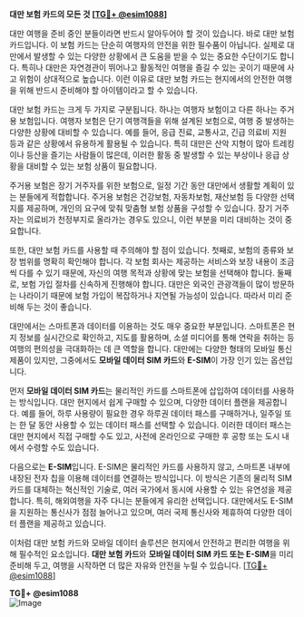 **대만 보험 카드의 모든 것 [[TG💪+ @esim1088](https://t.me/s/esim1088)]**

대만 여행을 준비 중인 분들이라면 반드시 알아두어야 할 것이 있습니다. 바로 대만 보험 카드입니다. 이 보험 카드는 단순히 여행자의 안전을 위한 필수품이 아닙니다. 실제로 대만에서 발생할 수 있는 다양한 상황에서 큰 도움을 받을 수 있는 중요한 수단이기도 합니다. 특히나 대만은 자연경관이 뛰어나고 활동적인 여행을 즐길 수 있는 곳이기 때문에 사고 위험이 상대적으로 높습니다. 이런 이유로 대만 보험 카드는 현지에서의 안전한 여행을 위해 반드시 준비해야 할 아이템이라고 할 수 있습니다.

대만 보험 카드는 크게 두 가지로 구분됩니다. 하나는 여행자 보험이고 다른 하나는 주거용 보험입니다. 여행자 보험은 단기 여행객들을 위해 설계된 보험으로, 여행 중 발생하는 다양한 상황에 대비할 수 있습니다. 예를 들어, 응급 진료, 교통사고, 긴급 의료비 지원 등과 같은 상황에서 유용하게 활용될 수 있습니다. 특히 대만은 산악 지형이 많아 트레킹이나 등산을 즐기는 사람들이 많은데, 이러한 활동 중 발생할 수 있는 부상이나 응급 상황을 대비할 수 있는 보험 상품이 필요합니다.

주거용 보험은 장기 거주자를 위한 보험으로, 일정 기간 동안 대만에서 생활할 계획이 있는 분들에게 적합합니다. 주거용 보험은 건강보험, 자동차보험, 재산보험 등 다양한 선택지를 제공하며, 개인의 요구에 맞춰 맞춤형 보험 상품을 구성할 수 있습니다. 장기 거주자는 의료비가 천정부지로 올라가는 경우도 있으니, 이런 부분을 미리 대비하는 것이 중요합니다.

또한, 대만 보험 카드를 사용할 때 주의해야 할 점이 있습니다. 첫째로, 보험의 종류와 보장 범위를 명확히 확인해야 합니다. 각 보험 회사는 제공하는 서비스와 보장 내용이 조금씩 다를 수 있기 때문에, 자신의 여행 목적과 상황에 맞는 보험을 선택해야 합니다. 둘째로, 보험 가입 절차를 신속하게 진행해야 합니다. 대만은 외국인 관광객들이 많이 방문하는 나라이기 때문에 보험 가입이 복잡하거나 지연될 가능성이 있습니다. 따라서 미리 준비해 두는 것이 좋습니다.

대만에서는 스마트폰과 데이터를 이용하는 것도 매우 중요한 부분입니다. 스마트폰은 현지 정보를 실시간으로 확인하고, 지도를 활용하며, 소셜 미디어를 통해 연락을 취하는 등 여행의 편의성을 극대화하는 데 큰 역할을 합니다. 대만에는 다양한 형태의 모바일 통신 제품이 있지만, 그중에서도 **모바일 데이터 SIM 카드**와 **E-SIM**이 가장 인기 있는 옵션입니다.

먼저 **모바일 데이터 SIM 카드**는 물리적인 카드를 스마트폰에 삽입하여 데이터를 사용하는 방식입니다. 대만 현지에서 쉽게 구매할 수 있으며, 다양한 데이터 플랜을 제공합니다. 예를 들어, 하루 사용량이 필요한 경우 하루권 데이터 패스를 구매하거나, 일주일 또는 한 달 동안 사용할 수 있는 데이터 패스를 선택할 수 있습니다. 이러한 데이터 패스는 대만 현지에서 직접 구매할 수도 있고, 사전에 온라인으로 구매한 후 공항 또는 도시 내에서 수령할 수도 있습니다.

다음으로는 **E-SIM**입니다. E-SIM은 물리적인 카드를 사용하지 않고, 스마트폰 내부에 내장된 전자 칩을 이용해 데이터를 연결하는 방식입니다. 이 방식은 기존의 물리적 SIM 카드를 대체하는 혁신적인 기술로, 여러 국가에서 동시에 사용할 수 있는 유연성을 제공합니다. 특히, 해외여행을 자주 다니는 분들에게 유리한 선택입니다. 대만에서도 E-SIM을 지원하는 통신사가 점점 늘어나고 있으며, 여러 국제 통신사와 제휴하여 다양한 데이터 플랜을 제공하고 있습니다.

이처럼 대만 보험 카드와 모바일 데이터 솔루션은 현지에서 안전하고 편리한 여행을 위해 필수적인 요소입니다. **대만 보험 카드**와 **모바일 데이터 SIM 카드 또는 E-SIM**을 미리 준비해 두고, 여행을 시작하면 더 많은 자유와 안전을 누릴 수 있습니다. [[TG💪+ @esim1088](https://t.me/s/esim1088)]

**TG💪+ @esim1088**  
![Image](https://i.postimg.cc/Y0z9fWf4/image.png)
